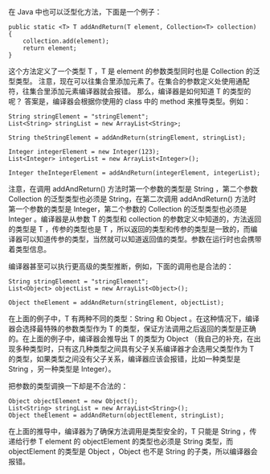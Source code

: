 在 Java 中也可以泛型化方法，下面是一个例子：

    public static <T> T addAndReturn(T element, Collection<T> collection) {
        collection.add(element);
        return element;
    }
    
这个方法定义了一个类型 T ，T 是 element 的参数类型同时也是 Collection 的泛型类型。
注意，现在可以往集合里添加元素了。在集合的参数定义处使用通配符，往集合里添加元素编译器就会报错。
那么，编译器是如何知道 T 的类型的呢？
答案是，编译器会根据你使用的 class 中的 method 来推导类型。例如：

    String stringElement = "stringElement";
    List<String> stringList = new ArrayList<String>;
    
    String theStringElement = addAndReturn(stringElement, stringList);
    
    Integer integerElement = new Integer(123);
    List<Integer> integerList = new ArrayList<Integer>();
    
    Integer theIntegerElement = addAndReturn(integerElement, integerList);
    
注意，在调用 addAndReturn() 方法时第一个参数的类型是 String ，第二个参数 Collection 的泛型类型也必须是 String，在第二次调用 addAndReturn() 方法时第一个参数的类型是
Integer，第二个参数的 Collection 的泛型类型也必须是 Integer 。编译器是从参数 T 的类型和 collection<T> 的参数定义中知道的，方法返回的类型是 T ，传参的类型也是 T ，所以返回的类型和传参的类型是一致的，而编译器可以知道传参的类型，当然就可以知道返回值的类型。参数在运行时也会携带着类型信息。

编译器甚至可以执行更高级的类型推断，例如，下面的调用也是合法的：

    String stringElement = "stringElement";
    List<Object> objectList = new ArrayList<Object>();
    
    Object theElement = addAndReturn(stringElement, objectList);
    
在上面的例子中，T 有两种不同的类型：String 和 Object 。在这种情况下，编译器会选择最特殊的参数类型作为 T 的类型，保证方法调用之后返回的类型是正确的。在上面的例子中，编译器会推导出 T 的类型为 Object （我自己的补充，在出现多种类型时，只有这几种类型之间具有父子关系编译器才会选用父类型作为 T 的类型，如果类型之间没有父子关系，编译器应该会报错，比如一种类型是 String ，另一种类型是 Integer）。

把参数的类型调换一下却是不合法的：

    Object objectElement = new Object();
    List<String> stringList = new ArrayList<String>();
    Object theElement = addAndReturn(objectElement, stringList);
    
在上面的推导中，编译器为了确保方法调用是类型安全的，T 只能是 String ，传递给行参 T element 的 objectElement 的类型也必须是 String 类型，而 objectElement 的类型是 Object ，Object 也不是 String 的子类，所以编译器会报错。
     
    
    


    

